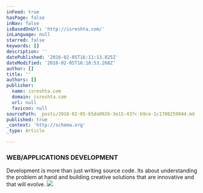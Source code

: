 ```yaml
---
inFeed: true
hasPage: false
inNav: false
isBasedOnUrl: 'http://isreshta.com/'
inLanguage: null
starred: false
keywords: []
description: ''
datePublished: '2016-02-05T16:11:13.825Z'
dateModified: '2016-02-05T16:10:53.268Z'
author: []
title: ''
authors: []
publisher:
  name: isreshta.com
  domain: isreshta.com
  url: null
  favicon: null
sourcePath: _posts/2016-02-05-65da092b-3e15-437c-b9ce-1c1708259944.md
published: true
_context: 'http://schema.org'
_type: Article

---
```

### WEB/APPLICATIONS DEVELOPMENT

Development is more than 
just writing source code. Its about understanding the problem at hand 
and building creative solutions that are innovative and that will 
evolve.                                          ![](http://isreshta.com/images/whatido-development.jpg)